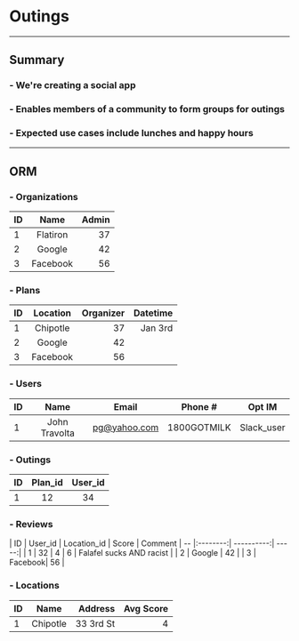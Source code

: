 # Outings
***
## Summary
### - We're creating a social app
### - Enables members of a community to form groups for outings
### - Expected use cases include lunches and happy hours
***
## ORM
### - Organizations
| ID |    Name  | Admin |
| -- |:--------:| -----:|
| 1  |  Flatiron|   37  |
| 2  |  Google  |   42  |
| 3  |  Facebook|   56  |
### - Plans
| ID | Location  | Organizer | Datetime
| -- |:--------:| ----------:|  -----:|
| 1  |  Chipotle|     37     |    Jan 3rd  |
| 2  |  Google  |     42     |
| 3  |  Facebook|     56     |
### - Users
| ID | Name     |    Email    | Phone # | Opt IM
| -- |:--------:|:-----------:|:-------:|:------:|
| 1  |  John Travolta | pg@yahoo.com | 1800GOTMILK | Slack_user
### - Outings
| ID | Plan_id | User_id
| -- |:--------:|:--------:|
| 1  |  12      | 34

### - Reviews
| ID | User_id  | Location_id | Score |   Comment
| -- |:--------:| ----------:|  -----:|
| 1  |    32    |   4  |  6 |        Falafel sucks AND racist  |
| 2  |  Google  |   42  |
| 3  |  Facebook|   56  |
### - Locations
| ID | Name | Address | Avg Score
| -- |:--------:| ----------:|  -----:|
| 1  |  Chipotle|     33 3rd St     |    4
